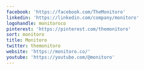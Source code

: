 ```yaml
---
facebook: 'https://facebook.com/TheMonitoro'
linkedin: 'https://linkedin.com/company/monitoro'
logohandle: monitoroco
pinterest: 'https://pinterest.com/themonitoro'
sort: monitoro
title: Monitoro
twitter: themonitoro
website: 'https://monitoro.co/'
youtube: 'https://youtube.com/@monitoro'
---
```

